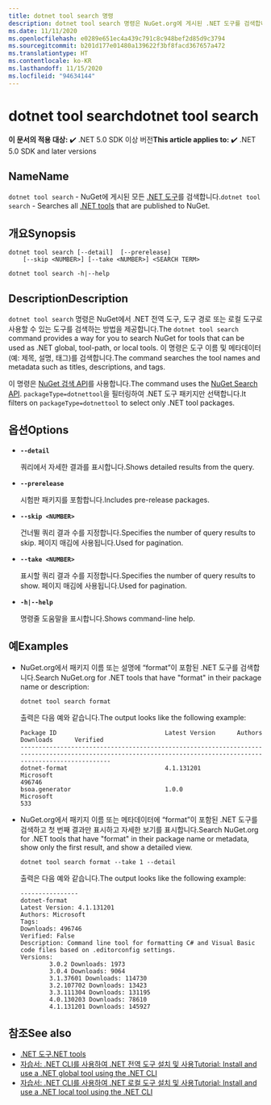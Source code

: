 ```yaml
---
title: dotnet tool search 명령
description: dotnet tool search 명령은 NuGet.org에 게시된 .NET 도구를 검색합니다.
ms.date: 11/11/2020
ms.openlocfilehash: e0289e651ec4a439c791c8c948bef2d85d9c3794
ms.sourcegitcommit: b201d177e01480a139622f3bf8facd367657a472
ms.translationtype: HT
ms.contentlocale: ko-KR
ms.lasthandoff: 11/15/2020
ms.locfileid: "94634144"
---
```

# <a name="dotnet-tool-search"></a><span data-ttu-id="1d74e-103">dotnet tool search</span><span class="sxs-lookup"><span data-stu-id="1d74e-103">dotnet tool search</span></span>

<span data-ttu-id="1d74e-104">**이 문서의 적용 대상:** ✔️ .NET 5.0 SDK 이상 버전</span><span class="sxs-lookup"><span data-stu-id="1d74e-104">**This article applies to:** ✔️ .NET 5.0 SDK and later versions</span></span>

## <a name="name"></a><span data-ttu-id="1d74e-105">Name</span><span class="sxs-lookup"><span data-stu-id="1d74e-105">Name</span></span>

<span data-ttu-id="1d74e-106">`dotnet tool search` - NuGet에 게시된 모든 [.NET 도구](global-tools.md)를 검색합니다.</span><span class="sxs-lookup"><span data-stu-id="1d74e-106">`dotnet tool search` - Searches all [.NET tools](global-tools.md) that are published to NuGet.</span></span>

## <a name="synopsis"></a><span data-ttu-id="1d74e-107">개요</span><span class="sxs-lookup"><span data-stu-id="1d74e-107">Synopsis</span></span>

```dotnetcli
dotnet tool search [--detail]  [--prerelease]
    [--skip <NUMBER>] [--take <NUMBER>] <SEARCH TERM>

dotnet tool search -h|--help
```

## <a name="description"></a><span data-ttu-id="1d74e-108">Description</span><span class="sxs-lookup"><span data-stu-id="1d74e-108">Description</span></span>

<span data-ttu-id="1d74e-109">`dotnet tool search` 명령은 NuGet에서 .NET 전역 도구, 도구 경로 또는 로컬 도구로 사용할 수 있는 도구를 검색하는 방법을 제공합니다.</span><span class="sxs-lookup"><span data-stu-id="1d74e-109">The `dotnet tool search` command provides a way for you to search NuGet for tools that can be used as .NET global, tool-path, or local tools.</span></span> <span data-ttu-id="1d74e-110">이 명령은 도구 이름 및 메타데이터(예: 제목, 설명, 태그)를 검색합니다.</span><span class="sxs-lookup"><span data-stu-id="1d74e-110">The command searches the tool names and metadata such as titles, descriptions, and tags.</span></span>

<span data-ttu-id="1d74e-111">이 명령은 [NuGet 검색 API](/nuget/api/search-query-service-resource#search-for-packages)를 사용합니다.</span><span class="sxs-lookup"><span data-stu-id="1d74e-111">The command uses the [NuGet Search API](/nuget/api/search-query-service-resource#search-for-packages).</span></span> <span data-ttu-id="1d74e-112">`packageType=dotnettool`을 필터링하여 .NET 도구 패키지만 선택합니다.</span><span class="sxs-lookup"><span data-stu-id="1d74e-112">It filters on `packageType=dotnettool` to select only .NET tool packages.</span></span>

## <a name="options"></a><span data-ttu-id="1d74e-113">옵션</span><span class="sxs-lookup"><span data-stu-id="1d74e-113">Options</span></span>

- **`--detail`**

  <span data-ttu-id="1d74e-114">쿼리에서 자세한 결과를 표시합니다.</span><span class="sxs-lookup"><span data-stu-id="1d74e-114">Shows detailed results from the query.</span></span>

- **`--prerelease`**

  <span data-ttu-id="1d74e-115">시험판 패키지를 포함합니다.</span><span class="sxs-lookup"><span data-stu-id="1d74e-115">Includes pre-release packages.</span></span>

- **`--skip <NUMBER>`**

  <span data-ttu-id="1d74e-116">건너뛸 쿼리 결과 수를 지정합니다.</span><span class="sxs-lookup"><span data-stu-id="1d74e-116">Specifies the number of query results to skip.</span></span> <span data-ttu-id="1d74e-117">페이지 매김에 사용됩니다.</span><span class="sxs-lookup"><span data-stu-id="1d74e-117">Used for pagination.</span></span>

- **`--take <NUMBER>`**

  <span data-ttu-id="1d74e-118">표시할 쿼리 결과 수를 지정합니다.</span><span class="sxs-lookup"><span data-stu-id="1d74e-118">Specifies the number of query results to show.</span></span> <span data-ttu-id="1d74e-119">페이지 매김에 사용됩니다.</span><span class="sxs-lookup"><span data-stu-id="1d74e-119">Used for pagination.</span></span>

- **`-h|--help`**

  <span data-ttu-id="1d74e-120">명령줄 도움말을 표시합니다.</span><span class="sxs-lookup"><span data-stu-id="1d74e-120">Shows command-line help.</span></span>

## <a name="examples"></a><span data-ttu-id="1d74e-121">예</span><span class="sxs-lookup"><span data-stu-id="1d74e-121">Examples</span></span>

- <span data-ttu-id="1d74e-122">NuGet.org에서 패키지 이름 또는 설명에 “format”이 포함된 .NET 도구를 검색합니다.</span><span class="sxs-lookup"><span data-stu-id="1d74e-122">Search NuGet.org for .NET tools that have "format" in their package name or description:</span></span>

  ```dotnetcli
  dotnet tool search format
  ```

  <span data-ttu-id="1d74e-123">출력은 다음 예와 같습니다.</span><span class="sxs-lookup"><span data-stu-id="1d74e-123">The output looks like the following example:</span></span>

  ```output
  Package ID                              Latest Version      Authors                                                                     Downloads      Verified
  ---------------------------------------------------------------------------------------------------------------------------------------------------------------
  dotnet-format                           4.1.131201          Microsoft                                                                   496746
  bsoa.generator                          1.0.0               Microsoft                                                                   533
  ```

- <span data-ttu-id="1d74e-124">NuGet.org에서 패키지 이름 또는 메타데이터에 “format”이 포함된 .NET 도구를 검색하고 첫 번째 결과만 표시하고 자세한 보기를 표시합니다.</span><span class="sxs-lookup"><span data-stu-id="1d74e-124">Search NuGet.org for .NET tools that have "format" in their package name or metadata, show only the first result, and show a detailed view.</span></span>

  ```dotnetcli
  dotnet tool search format --take 1 --detail
  ```

  <span data-ttu-id="1d74e-125">출력은 다음 예와 같습니다.</span><span class="sxs-lookup"><span data-stu-id="1d74e-125">The output looks like the following example:</span></span>

  ```output
  ----------------
  dotnet-format
  Latest Version: 4.1.131201
  Authors: Microsoft
  Tags:
  Downloads: 496746
  Verified: False
  Description: Command line tool for formatting C# and Visual Basic code files based on .editorconfig settings.
  Versions:
          3.0.2 Downloads: 1973
          3.0.4 Downloads: 9064
          3.1.37601 Downloads: 114730
          3.2.107702 Downloads: 13423
          3.3.111304 Downloads: 131195
          4.0.130203 Downloads: 78610
          4.1.131201 Downloads: 145927
  ```

## <a name="see-also"></a><span data-ttu-id="1d74e-126">참조</span><span class="sxs-lookup"><span data-stu-id="1d74e-126">See also</span></span>

- [<span data-ttu-id="1d74e-127">.NET 도구</span><span class="sxs-lookup"><span data-stu-id="1d74e-127">.NET tools</span></span>](global-tools.md)
- [<span data-ttu-id="1d74e-128">자습서: .NET CLI를 사용하여 .NET 전역 도구 설치 및 사용</span><span class="sxs-lookup"><span data-stu-id="1d74e-128">Tutorial: Install and use a .NET global tool using the .NET CLI</span></span>](global-tools-how-to-use.md)
- [<span data-ttu-id="1d74e-129">자습서: .NET CLI를 사용하여 .NET 로컬 도구 설치 및 사용</span><span class="sxs-lookup"><span data-stu-id="1d74e-129">Tutorial: Install and use a .NET local tool using the .NET CLI</span></span>](local-tools-how-to-use.md)
